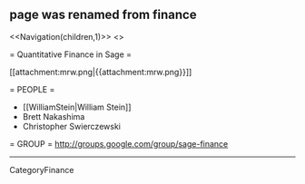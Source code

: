 ## page was renamed from finance
<<Navigation(children,1)>>
<<TableOfContents>>

= Quantitative Finance in Sage =

[[attachment:mrw.png|{{attachment:mrw.png}}]]

= PEOPLE =
  * [[WilliamStein|William Stein]]
  * Brett Nakashima
  * Christopher Swierczewski

= GROUP =
  http://groups.google.com/group/sage-finance

----

CategoryFinance
